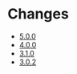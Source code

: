 # Changes

* [5.0.0](changes_5.0.0.md)
* [4.0.0](changes_4.0.0.md)
* [3.1.0](changes_3.1.0.md)
* [3.0.2](changes_3.0.2.md)

